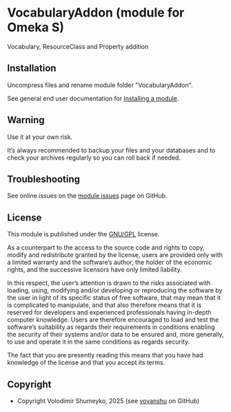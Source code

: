 VocabularyAddon (module for Omeka S)
==========================

Vocabulary, ResourceClass and Property addition

Installation
------------

Uncompress files and rename module folder "VocabularyAddon".

See general end user documentation for [Installing a module].


Warning
-------

Use it at your own risk.

It’s always recommended to backup your files and your databases and to check
your archives regularly so you can roll back if needed.


Troubleshooting
---------------

See online issues on the [module issues] page on GitHub.


License
-------

This module is published under the [GNU/GPL] license.

As a counterpart to the access to the source code and rights to copy, modify and
redistribute granted by the license, users are provided only with a limited
warranty and the software’s author, the holder of the economic rights, and the
successive licensors have only limited liability.

In this respect, the user’s attention is drawn to the risks associated with
loading, using, modifying and/or developing or reproducing the software by the
user in light of its specific status of free software, that may mean that it is
complicated to manipulate, and that also therefore means that it is reserved for
developers and experienced professionals having in-depth computer knowledge.
Users are therefore encouraged to load and test the software’s suitability as
regards their requirements in conditions enabling the security of their systems
and/or data to be ensured and, more generally, to use and operate it in the same
conditions as regards security.

The fact that you are presently reading this means that you have had knowledge
of the license and that you accept its terms.


Copyright
---------

* Copyright Volodimir Shumeyko, 2025 (see [vovanshu] on GitHub)


[VocabularyAddon]: https://github.com/vovanshu/VocabularyAddon
[Omeka S]: https://omeka.org/s
[Installing a module]: https://omeka.org/s/docs/user-manual/modules/#installing-modules
[module issues]: https://github.com/vovanshu/VocabularyAddon/issues
[GNU/GPL]: https://www.gnu.org/licenses/gpl-3.0.html
[vovanshu]: https://github.com/vovanshu "Volodimir Shumeyko"

